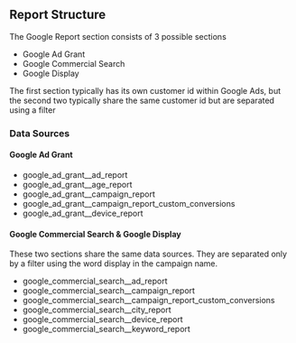 ## Report Structure
The Google Report section consists of 3 possible sections

- Google Ad Grant
- Google Commercial Search
- Google Display

The first section typically has its own customer id within Google Ads, but the second two typically share the same customer id but are separated using a filter

### Data Sources
#### Google Ad Grant

* google_ad_grant__ad_report
* google_ad_grant__age_report
* google_ad_grant__campaign_report
* google_ad_grant__campaign_report_custom_conversions
* google_ad_grant__device_report

#### Google Commercial Search & Google Display
These two sections share the same data sources. They are separated only by a filter using the word display in the campaign name.

* google_commercial_search__ad_report
* google_commercial_search__campaign_report
* google_commercial_search__campaign_report_custom_conversions
* google_commercial_search__city_report
* google_commercial_search__device_report
* google_commercial_search__keyword_report

